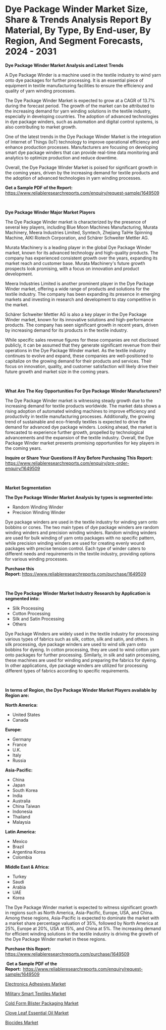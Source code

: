 <p><h1>Dye Package Winder Market Size, Share & Trends Analysis Report By Material, By Type, By End-user, By Region, And Segment Forecasts, 2024 - 2031</h1></p><p><strong>Dye Package Winder Market Analysis and Latest Trends</strong></p>
<p><p>A Dye Package Winder is a machine used in the textile industry to wind yarn onto dye packages for further processing. It is an essential piece of equipment in textile manufacturing facilities to ensure the efficiency and quality of yarn winding processes.</p><p>The Dye Package Winder Market is expected to grow at a CAGR of 13.7% during the forecast period. The growth of the market can be attributed to the increasing demand for yarn winding solutions in the textile industry, especially in developing countries. The adoption of advanced technologies in dye package winders, such as automation and digital control systems, is also contributing to market growth.</p><p>One of the latest trends in the Dye Package Winder Market is the integration of Internet of Things (IoT) technology to improve operational efficiency and enhance production processes. Manufacturers are focusing on developing smart dye package winders that can provide real-time data monitoring and analytics to optimize production and reduce downtime.</p><p>Overall, the Dye Package Winder Market is poised for significant growth in the coming years, driven by the increasing demand for textile products and the adoption of advanced technologies in yarn winding processes.</p></p>
<p><strong>Get a Sample PDF of the Report:&nbsp;</strong> <a href="https://www.reliableresearchreports.com/enquiry/request-sample/1649509">https://www.reliableresearchreports.com/enquiry/request-sample/1649509</a></p>
<p>&nbsp;</p>
<p><strong>Dye Package Winder Major Market Players</strong></p>
<p><p>The Dye Package Winder market is characterized by the presence of several key players, including Blue Moon Machines Manufacturing, Murata Machinery, Meera Industries Limited, Symtech, Zhejiang TaiHe Spinning Machine, AIKI Riotech Corporation, and Schärer Schweiter Mettler AG. </p><p>Murata Machinery is a leading player in the global Dye Package Winder market, known for its advanced technology and high-quality products. The company has experienced consistent growth over the years, expanding its market reach and customer base. Murata Machinery's future growth prospects look promising, with a focus on innovation and product development.</p><p>Meera Industries Limited is another prominent player in the Dye Package Winder market, offering a wide range of products and solutions for the textile industry. The company has been expanding its presence in emerging markets and investing in research and development to stay competitive in the market.</p><p>Schärer Schweiter Mettler AG is also a key player in the Dye Package Winder market, known for its innovative solutions and high-performance products. The company has seen significant growth in recent years, driven by increasing demand for its products in the textile industry.</p><p>While specific sales revenue figures for these companies are not disclosed publicly, it can be assumed that they generate significant revenue from their operations in the Dye Package Winder market. As the textile industry continues to evolve and expand, these companies are well-positioned to capitalize on the growing demand for their products and services. Their focus on innovation, quality, and customer satisfaction will likely drive their future growth and market size in the coming years.</p></p>
<p>&nbsp;</p>
<p><strong>What Are The Key Opportunities For Dye Package Winder Manufacturers?</strong></p>
<p><p>The Dye Package Winder market is witnessing steady growth due to the increasing demand for textile products worldwide. The market data shows a rising adoption of automated winding machines to improve efficiency and productivity in textile manufacturing processes. Additionally, the growing trend of sustainable and eco-friendly textiles is expected to drive the demand for advanced dye package winders. Looking ahead, the market is forecasted to experience further growth, propelled by technological advancements and the expansion of the textile industry. Overall, the Dye Package Winder market presents promising opportunities for key players in the coming years.</p></p>
<p><strong>Inquire or Share Your Questions If Any Before Purchasing This Report:</strong> <a href="https://www.reliableresearchreports.com/enquiry/pre-order-enquiry/1649509">https://www.reliableresearchreports.com/enquiry/pre-order-enquiry/1649509</a></p>
<p>&nbsp;</p>
<p><strong>Market Segmentation</strong></p>
<p><strong>The Dye Package Winder Market Analysis by types is segmented into:</strong></p>
<p><ul><li>Random Winding Winder</li><li>Precision Winding Winder</li></ul></p>
<p><p>Dye package winders are used in the textile industry for winding yarn onto bobbins or cones. The two main types of dye package winders are random winding winders and precision winding winders. Random winding winders are used for bulk winding of yarn onto packages with no specific pattern, while precision winding winders are used for creating evenly wound packages with precise tension control. Each type of winder caters to different needs and requirements in the textile industry, providing options for various winding processes.</p></p>
<p><strong>Purchase this Report:&nbsp;</strong><a href="https://www.reliableresearchreports.com/purchase/1649509">https://www.reliableresearchreports.com/purchase/1649509</a></p>
<p>&nbsp;</p>
<p><strong>The Dye Package Winder Market Industry Research by Application is segmented into:</strong></p>
<p><ul><li>Silk Processing</li><li>Cotton Processing</li><li>Silk and Satin Processing</li><li>Others</li></ul></p>
<p><p>Dye Package Winders are widely used in the textile industry for processing various types of fabrics such as silk, cotton, silk and satin, and others. In silk processing, dye package winders are used to wind silk yarn onto bobbins for dyeing. In cotton processing, they are used to wind cotton yarn onto packages for further processing. Similarly, in silk and satin processing, these machines are used for winding and preparing the fabrics for dyeing. In other applications, dye package winders are utilized for processing different types of fabrics according to specific requirements.</p></p>
<p>&nbsp;</p>
<p><strong>In terms of Region, the Dye Package Winder Market Players available by Region are:</strong></p>
<p>
    <p> <strong> North America: </strong>
        <ul>
            <li>United States</li>
            <li>Canada</li>
        </ul>
        </p> 
    <p> <strong> Europe: </strong>
        <ul>
            <li>Germany</li>
            <li>France</li>
            <li>U.K.</li>
            <li>Italy</li>
            <li>Russia</li>
        </ul>
        </p> 
    <p> <strong> Asia-Pacific: </strong>
        <ul>
            <li>China</li>
            <li>Japan</li>
            <li>South Korea</li>
            <li>India</li>
            <li>Australia</li>
            <li>China Taiwan</li>
            <li>Indonesia</li>
            <li>Thailand</li>
            <li>Malaysia</li>
        </ul>
        </p> 
    <p> <strong> Latin America: </strong>
        <ul>
            <li>Mexico</li>
            <li>Brazil</li>
            <li>Argentina Korea</li>
            <li>Colombia</li>
        </ul>
        </p> 
    <p> <strong> Middle East & Africa: </strong>
        <ul>
            <li>Turkey</li>
            <li>Saudi</li>
            <li>Arabia</li>
            <li>UAE</li>
            <li>Korea</li>
        </ul>
    </p>
    </p>
<p><p>The Dye Package Winder market is expected to witness significant growth in regions such as North America, Asia-Pacific, Europe, USA, and China. Among these regions, Asia-Pacific is expected to dominate the market with a market share percentage valuation of 35%, followed by North America at 25%, Europe at 20%, USA at 15%, and China at 5%. The increasing demand for efficient winding solutions in the textile industry is driving the growth of the Dye Package Winder market in these regions.</p></p>
<p><strong>Purchase this Report: </strong><a href="https://www.reliableresearchreports.com/purchase/1649509">https://www.reliableresearchreports.com/purchase/1649509</a></p>
<p>&nbsp;<strong>Get a Sample PDF of the Report:&nbsp;&nbsp;</strong><a href="https://www.reliableresearchreports.com/enquiry/request-sample/1649509">https://www.reliableresearchreports.com/enquiry/request-sample/1649509</a></p>
<p><strong></strong></p>
<p><p><a href="https://medium.com/@andrewgarza766/electronics-adhesives-market-analysis-and-sze-forecasted-for-period-from-2024-to-2031-489ba6294541">Electronics Adhesives Market</a></p><p><a href="https://medium.com/@adahhagenes4545/military-smart-textiles-market-research-report-its-history-and-forecast-2024-to-2031-a7f0f8b8ccf4">Military Smart Textiles Market</a></p><p><a href="https://medium.com/@andrewgarza766/cold-form-blister-packaging-nbsp-market-focuses-on-market-share-size-and-projected-forecast-till-9f790a3eac5f">Cold Form Blister Packaging Market</a></p><p><a href="https://medium.com/@danmacdonald740/clove-leaf-essential-oil-market-trends-and-market-analysis-forecasted-for-period-2024-2031-b062f5efa781">Clove Leaf Essential Oil Market</a></p><p><a href="https://medium.com/@adahhagenes4545/biocides-market-the-key-to-successful-business-strategy-forecast-till-2031-60ecb6d3491a">Biocides Market</a></p></p>